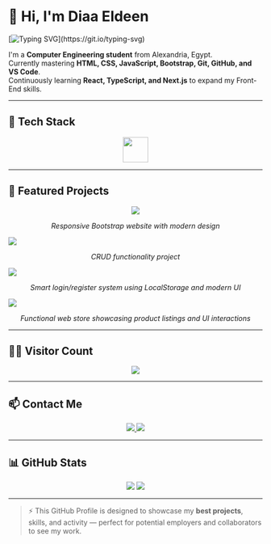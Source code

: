 # 👋 Hi, I'm Diaa Eldeen

[![Typing SVG](https://readme-typing-svg.herokuapp.com?font=Poppins&color=00BFFF&size=28&lines=Front-End+Developer;Clean+and+Modern+UI;Always+Learning+New+Techs!)](https://git.io/typing-svg)

I'm a **Computer Engineering student** from Alexandria, Egypt.  
Currently mastering **HTML, CSS, JavaScript, Bootstrap, Git, GitHub, and VS Code**.  
Continuously learning **React, TypeScript, and Next.js** to expand my Front-End skills.  

---

## 🧰 Tech Stack
<p align="center">
  <img src="https://skillicons.dev/icons?i=html,css,js,bootstrap,git,github,vscode" height="50" />
</p>

---

## 🌟 Featured Projects
<p align="center">
  <a href="https://diaaeldeenn.github.io/DiaaEldeen-Bootstrap/" target="_blank">
    <img src="https://img.shields.io/badge/DiaaEldeen--Bootstrap-007ACC?style=for-the-badge&logo=bootstrap&logoColor=white" />
  </a>
  <p align="center"><i>Responsive Bootstrap website with modern design</i></p>

  <a href="https://diaaeldeenn.github.io/CRUDS/" target="_blank">
    <img src="https://img.shields.io/badge/CRUDS-0A66C2?style=for-the-badge&logo=github&logoColor=white" />
  </a>
  <p align="center"><i>CRUD functionality project</i></p>

  <a href="https://diaaeldeenn.github.io/Smart-Login-System/" target="_blank">
    <img src="https://img.shields.io/badge/Smart--Login--System-00BFFF?style=for-the-badge&logo=javascript&logoColor=white" />
  </a>
  <p align="center"><i>Smart login/register system using LocalStorage and modern UI</i></p>

  <a href="https://diaaeldeenn.github.io/Elseady-Store/" target="_blank">
    <img src="https://img.shields.io/badge/Elseady--Store-FF5733?style=for-the-badge&logo=shopify&logoColor=white" />
  </a>
  <p align="center"><i>Functional web store showcasing product listings and UI interactions</i></p>
</p>

---

## 👨‍💻 Visitor Count
<p align="center">
  <img src="https://img.shields.io/badge/Visitors-∞-brightgreen" />
</p>

---

## 📫 Contact Me
<p align="center">
  <a href="https://www.linkedin.com/in/diaaelseady" target="_blank">
    <img src="https://img.shields.io/badge/LinkedIn-0077B5?style=for-the-badge&logo=linkedin&logoColor=white" />
  </a>
  <a href="mailto:diaaelseady@gmail.com">
    <img src="https://img.shields.io/badge/Gmail-D14836?style=for-the-badge&logo=gmail&logoColor=white" />
  </a>
</p>

---

## 📊 GitHub Stats
<p align="center">
  <img src="https://github-readme-stats.vercel.app/api?username=diaaeldeenn&show_icons=true&theme=tokyonight&hide_border=true" />
  <img src="https://github-readme-stats.vercel.app/api/top-langs/?username=diaaeldeenn&layout=compact&theme=tokyonight&hide_border=true" />
</p>

---

> ⚡ This GitHub Profile is designed to showcase my **best projects**, skills, and activity — perfect for potential employers and collaborators to see my work.
